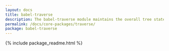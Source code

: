 ```yaml
---
layout: docs
title: babel-traverse
description: The babel-traverse module maintains the overall tree state, and is responsible for replacing, removing, and adding nodes.
permalink: /docs/core-packages/traverse/
package: babel-traverse
---
```


{% include package_readme.html %}
